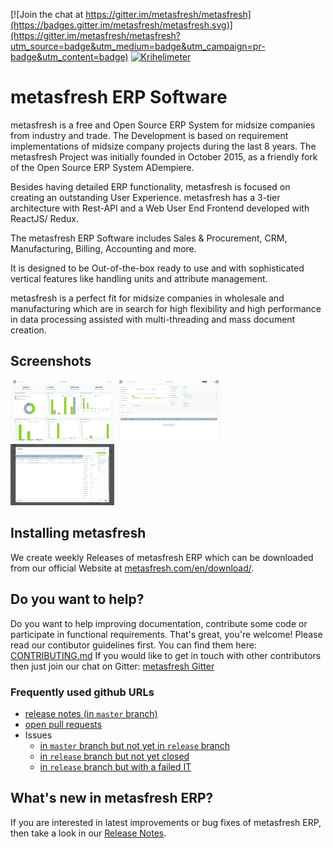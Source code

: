 [![Join the chat at https://gitter.im/metasfresh/metasfresh](https://badges.gitter.im/metasfresh/metasfresh.svg)](https://gitter.im/metasfresh/metasfresh?utm_source=badge&utm_medium=badge&utm_campaign=pr-badge&utm_content=badge)
[![Krihelimeter](http://krihelinator.xyz/badge/metasfresh/metasfresh)](http://krihelinator.xyz)

# metasfresh ERP Software

metasfresh is a free and Open Source ERP System for midsize companies from industry and trade.
The Development is based on requirement implementations of midsize company projects during the last 8 years. The metasfresh Project was initially founded in October 2015, as a friendly fork of the Open Source ERP System ADempiere.

Besides having detailed ERP functionality, metasfresh is focused on creating an outstanding User Experience. metasfresh has a 3-tier architecture with Rest-API and a Web User End Frontend developed with ReactJS/ Redux.

The metasfresh ERP Software includes Sales & Procurement, CRM, Manufacturing, Billing, Accounting and more.

It is designed to be Out-of-the-box ready to use and with sophisticated vertical features like handling units and attribute management.

metasfresh is a perfect fit for midsize companies in wholesale and manufacturing which are in search for high flexibility and high performance in data processing assisted with multi-threading and mass document creation.

## Screenshots
<img src="/images/screenshot-kpi-dashboard.png" width="33%" alt="KPI Dashboard"></img> <img src="/images/screenshot-sales-order.png" width="33%" alt="Sales Order Window"></img> <img src="/images/screenshot-material-receipt.png" width="33%" alt="Material Receipt Window"></img>

## Installing metasfresh
We create weekly Releases of metasfresh ERP which can be downloaded from our official Website at [metasfresh.com/en/download/](http://metasfresh.com/en/download/).

## Do you want to help?
Do you want to help improving documentation, contribute some code or participate in functional requirements. That's great, you're welcome! Please read our contibutor guidelines first. You can find them here: [CONTRIBUTING.md](https://github.com/metasfresh/metasfresh/blob/master/CONTRIBUTING.md)
If you would like to get in touch with other contributors then just join our chat on Gitter: [metasfresh Gitter](https://gitter.im/metasfresh/metasfresh?utm_source=badge&utm_medium=badge&utm_campaign=pr-badge&utm_content=badge)

### Frequently used github URLs

* [release notes (in `master` branch)](https://github.com/metasfresh/metasfresh/blob/master/ReleaseNotes.md)
* [open pull requests](https://github.com/pulls?utf8=%E2%9C%93&q=is%3Aopen+is%3Apr+user%3Ametasfresh)
* Issues
  * [in `master` branch but not yet in `release` branch](https://github.com/issues?utf8=?&q=is%3Aissue+user%3Ametasfresh+-label%3Abranch%3Arelease+label%3Abranch%3Amaster+updated%3A>2017-04-01+sort%3Aupdated-desc+)
  * [in `release` branch but not yet closed](https://github.com/issues?utf8=%E2%9C%93&q=is%3Aopen+is%3Aissue+user%3Ametasfresh+label%3Abranch%3Arelease+updated%3A%3E2017-04-01+sort%3Aupdated-desc+)
  * [in `release` branch but with a failed IT](https://github.com/issues?utf8=%E2%9C%93&q=is%3Aissue+user%3Ametasfresh+label%3Abranch%3Arelease+label%3Astatus%3AIT-failed+updated%3A%3E2017-04-01+sort%3Aupdated-desc+)
  
## What's new in metasfresh ERP?
If you are interested in latest improvements or bug fixes of metasfresh ERP, then take a look in our [Release Notes](https://github.com/metasfresh/metasfresh/blob/master/ReleaseNotes.md).
